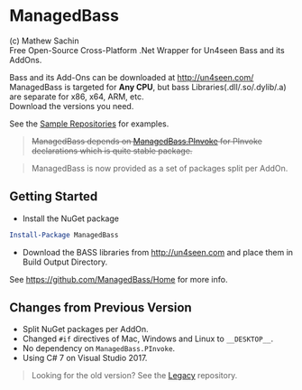 # ManagedBass
(c) Mathew Sachin  
Free Open-Source Cross-Platform .Net Wrapper for Un4seen Bass and its AddOns.

Bass and its Add-Ons can be downloaded at http://un4seen.com/  
ManagedBass is targeted for **Any CPU**, but bass Libraries(.dll/.so/.dylib/.a) are separate for x86, x64, ARM, etc.  
Download the versions you need.

See the [Sample Repositories](https://github.com/ManagedBass) for examples.

> ~~ManagedBass depends on [ManagedBass.PInvoke](https://github.com/ManagedBass/ManagedBass.PInvoke) for PInvoke declarations which is quite stable package.~~

> ManagedBass is now provided as a set of packages split per AddOn.

Getting Started
-----------------------------------------
* Install the NuGet package
```powershell
Install-Package ManagedBass
```

* Download the BASS libraries from http://un4seen.com and place them in Build Output Directory.

See https://github.com/ManagedBass/Home for more info.

## Changes from Previous Version
- Split NuGet packages per AddOn.
- Changed `#if` directives of Mac, Windows and Linux to `__DESKTOP__`.
- No dependency on `ManagedBass.PInvoke`.
- Using C# 7 on Visual Studio 2017.

> Looking for the old version? See the [Legacy](https://github.com/ManagedBass/Legacy) repository.